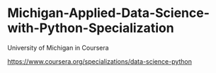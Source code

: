# Michigan-Applied-Data-Science-with-Python-Specialization
University of Michigan in Coursera

https://www.coursera.org/specializations/data-science-python
